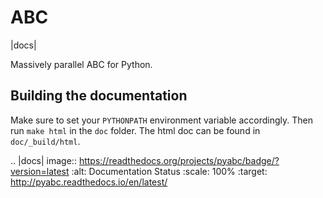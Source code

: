 ABC
===

|docs|

Massively parallel ABC for Python.


Building the documentation
--------------------------

Make sure to set your `PYTHONPATH` environment
variable accordingly. Then run `make html` in
the `doc` folder. The html doc can be found in
`doc/_build/html`.


.. |docs| image:: https://readthedocs.org/projects/pyabc/badge/?version=latest
    :alt: Documentation Status
    :scale: 100%
    :target: http://pyabc.readthedocs.io/en/latest/
